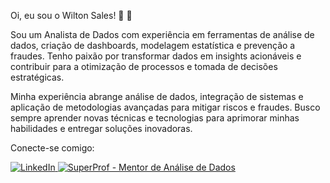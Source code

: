 Oi, eu sou o Wilton Sales! :wave: :vulcan_salute:

Sou um Analista de Dados com experiência em ferramentas de análise de dados, criação de dashboards, modelagem estatística e prevenção a fraudes. Tenho paixão por transformar dados em insights acionáveis e contribuir para a otimização de processos e tomada de decisões estratégicas.

Minha experiência abrange análise de dados, integração de sistemas e aplicação de metodologias avançadas para mitigar riscos e fraudes. Busco sempre aprender novas técnicas e tecnologias para aprimorar minhas habilidades e entregar soluções inovadoras.

Conecte-se comigo:
<div style="display: inline-block">
  <a href="https://www.linkedin.com/in/wilton-sales-30a99185/" target="_blank">
    <img src="https://img.shields.io/badge/-LinkedIn-%230077B5?style=for-the-badge&logo=linkedin&logoColor=white" alt="LinkedIn" />
  </a>
  <a href="https://www.superprof.com.br/excel-google-sheets-dashboard-looker-studio-looker-power-mao-dados.html" target="_blank">
    <img src="https://img.shields.io/badge/SuperProf%20--%20Mentor%20de%20An%C3%A1lise%20de%20Dados-%2300A98F?style=for-the-badge&logo=superprof&logoColor=white" alt="SuperProf - Mentor de Análise de Dados" />
  </a>
</div>
